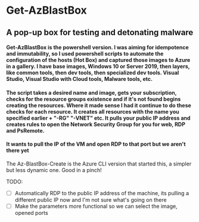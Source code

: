# Get-AzBlastBox

## A pop-up box for testing and detonating malware


#### Get-AzBlastBox is the powershell version. I was aiming for idempotence and immutability, so I used powershell scripts to automate the configuration of the hosts (Hot Box) and captured those images to Azure in a gallery. I have base images, Windows 10 or Server 2019, then layers, like common tools, then dev tools, then specialized dev tools. Visual Studio, Visual Studio with Cloud tools, Malware tools, etc.

#### The script takes a desired name and image, gets your subscription, checks for the resource groups existence and if it's not found begins creating the resources. Where it made sense I had it continue to do these checks for each resource.  It creates all resources with the name you specified earlier + "-RG" "-VNET" etc. It pulls your public IP address and creates rules to open the Network Security Group for you for web, RDP and PsRemote. 

#### It wants to pull the IP of the VM and open RDP to that port but we aren't there yet

The Az-BlastBox-Create is the Azure CLI version that started this, a simpler but less dynamic one. Good in a pinch!

TODO:
- [ ] Automatically RDP to the public IP address of the machine, its pulling a different public IP now and I'm not sure what's going on there
- [ ] Make the parameters more functional so we can select the image, opened ports
